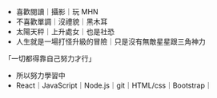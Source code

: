 - 喜歡閱讀｜攝影｜玩 MHN
- 不喜歡單調｜沒禮貌｜黑木耳
- 太陽天秤｜上升處女｜也是社恐
- 人生就是一場打怪升級的冒險｜只是沒有無敵星星跟三角神力

「一切都得靠自己努力才行」

- 所以努力學習中
- React｜JavaScript｜Node.js｜git｜HTML/css｜Bootstrap｜
